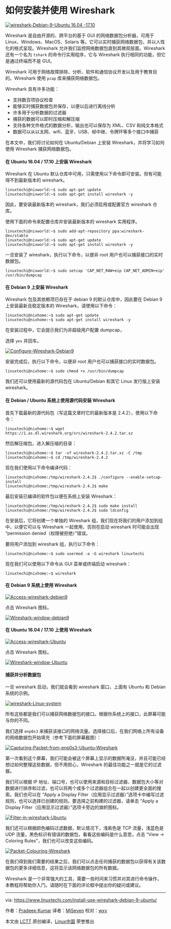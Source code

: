 如何安装并使用 Wireshark
======

[![wireshark-Debian-9-Ubuntu 16.04 -17.10](https://www.linuxtechi.com/wp-content/uploads/2017/11/wireshark-Debian-9-Ubuntu-16.04-17.10.jpg)][2]

Wireshark 是自由开源的、跨平台的基于 GUI 的网络数据包分析器，可用于 Linux、Windows、MacOS、Solaris 等。它可以实时捕获网络数据包，并以人性化的格式呈现。Wireshark 允许我们监控网络数据包直到其微观层面。Wireshark 还有一个名为 `tshark` 的命令行实用程序，它与 Wireshark 执行相同的功能，但它是通过终端而不是 GUI。

Wireshark 可用于网络故障排除、分析、软件和通信协议开发以及用于教育目的。Wireshark 使用 `pcap` 库来捕获网络数据包。

Wireshark 具有许多功能：

* 支持数百项协议检查
* 能够实时捕获数据包并保存，以便以后进行离线分析
* 许多用于分析数据的过滤器
* 捕获的数据可以即时压缩和解压缩
* 支持各种文件格式的数据分析，输出也可以保存为 XML、CSV 和纯文本格式
* 数据可以从以太网、wifi、蓝牙、USB、帧中继、令牌环等多个接口中捕获

在本文中，我们将讨论如何在 Ubuntu/Debian 上安装 Wireshark，并将学习如何使用 Wireshark 捕获网络数据包。

#### 在 Ubuntu 16.04 / 17.10 上安装 Wireshark

Wireshark 在 Ubuntu 默认仓库中可用，只需使用以下命令即可安装。但有可能得不到最新版本的 wireshark。

```
linuxtechi@nixworld:~$ sudo apt-get update
linuxtechi@nixworld:~$ sudo apt-get install wireshark -y
```

因此，要安装最新版本的 wireshark，我们必须启用或配置官方 wireshark 仓库。

使用下面的命令来配置仓库并安装最新版本的 wireshark 实用程序。

```
linuxtechi@nixworld:~$ sudo add-apt-repository ppa:wireshark-dev/stable
linuxtechi@nixworld:~$ sudo apt-get update
linuxtechi@nixworld:~$ sudo apt-get install wireshark -y
```

一旦安装了 wireshark，执行以下命令，以便非 root 用户也可以捕获接口的实时数据包。

```
linuxtechi@nixworld:~$ sudo setcap 'CAP_NET_RAW+eip CAP_NET_ADMIN+eip' /usr/bin/dumpcap
```

#### 在 Debian 9 上安装 Wireshark

Wireshark 包及其依赖项已存在于 debian 9 的默认仓库中，因此要在 Debian 9 上安装最新且稳定版本的 Wireshark，请使用以下命令：

```
linuxtechi@nixhome:~$ sudo apt-get update
linuxtechi@nixhome:~$ sudo apt-get install wireshark -y
```

在安装过程中，它会提示我们为非超级用户配置 dumpcap，

选择 `yes` 并回车。

[![Configure-Wireshark-Debian9](https://www.linuxtechi.com/wp-content/uploads/2017/11/Configure-Wireshark-Debian9-1024x542.jpg)][3] 

安装完成后，执行以下命令，以便非 root 用户也可以捕获接口的实时数据包。

```
linuxtechi@nixhome:~$ sudo chmod +x /usr/bin/dumpcap
```

我们还可以使用最新的源代码包在 Ubuntu/Debian 和其它 Linux 发行版上安装 wireshark。

#### 在 Debian / Ubuntu 系统上使用源代码安装 Wireshark

首先下载最新的源代码包（写这篇文章时它的最新版本是 2.4.2），使用以下命令：

```
linuxtechi@nixhome:~$ wget https://1.as.dl.wireshark.org/src/wireshark-2.4.2.tar.xz
```

然后解压缩包，进入解压缩的目录：

```
linuxtechi@nixhome:~$ tar -xf wireshark-2.4.2.tar.xz -C /tmp
linuxtechi@nixhome:~$ cd /tmp/wireshark-2.4.2
```

现在我们使用以下命令编译代码：

```
linuxtechi@nixhome:/tmp/wireshark-2.4.2$ ./configure --enable-setcap-install
linuxtechi@nixhome:/tmp/wireshark-2.4.2$ make
```

最后安装已编译的软件包以便在系统上安装 Wireshark：

```
linuxtechi@nixhome:/tmp/wireshark-2.4.2$ sudo make install
linuxtechi@nixhome:/tmp/wireshark-2.4.2$ sudo ldconfig
```

在安装后，它将创建一个单独的 Wireshark 组，我们现在将我们的用户添加到组中，以便它可以与 Wireshark 一起使用，否则在启动 wireshark 时可能会出现 “permission denied（权限被拒绝）”错误。

要将用户添加到 wireshark 组，执行以下命令：

```
linuxtechi@nixhome:~$ sudo usermod -a -G wireshark linuxtechi
```

现在我们可以使用以下命令从 GUI 菜单或终端启动 wireshark：

```
linuxtechi@nixhome:~$ wireshark
```

#### 在 Debian 9 系统上使用 Wireshark

[![Access-wireshark-debian9](https://www.linuxtechi.com/wp-content/uploads/2017/11/Access-wireshark-debian9-1024x664.jpg)][4] 

点击 Wireshark 图标。

[![Wireshark-window-debian9](https://www.linuxtechi.com/wp-content/uploads/2017/11/Wireshark-window-debian9-1024x664.jpg)][5] 

#### 在 Ubuntu 16.04 / 17.10 上使用 Wireshark

[![Access-wireshark-Ubuntu](https://www.linuxtechi.com/wp-content/uploads/2017/11/Access-wireshark-Ubuntu-1024x664.jpg)][6] 

点击 Wireshark 图标。

[![Wireshark-window-Ubuntu](https://www.linuxtechi.com/wp-content/uploads/2017/11/Wireshark-window-Ubuntu-1024x664.jpg)][7] 

#### 捕获并分析数据包

一旦 wireshark 启动，我们就会看到 wireshark 窗口，上面有 Ubuntu 和 Debian 系统的示例。

[![wireshark-Linux-system](https://www.linuxtechi.com/wp-content/uploads/2017/11/wireshark-Linux-system.jpg)][8] 

所有这些都是我们可以捕获网络数据包的接口。根据你系统上的接口，此屏幕可能与你的不同。

我们选择 `enp0s3` 来捕获该接口的网络流量。选择接口后，在我们网络上所有设备的网络数据包开始填充（参考下面的屏幕截图）：

[![Capturing-Packet-from-enp0s3-Ubuntu-Wireshark](https://www.linuxtechi.com/wp-content/uploads/2017/11/Capturing-Packet-from-enp0s3-Ubuntu-Wireshark-1024x727.jpg)][9] 

第一次看到这个屏幕，我们可能会被这个屏幕上显示的数据所淹没，并且可能已经想过如何整理这些数据，但不用担心，Wireshark 的最佳功能之一就是它的过滤器。

我们可以根据 IP 地址、端口号，也可以使用来源和目标过滤器、数据包大小等对数据进行排序和过滤，也可以将两个或多个过滤器组合在一起以创建更全面的搜索。我们也可以在 “Apply a Display Filter（应用显示过滤器）”选项卡中编写过滤规则，也可以选择已创建的规则。要选择之前构建的过滤器，请单击 “Apply a Display Filter（应用显示过滤器）”选项卡旁边的旗帜图标。

[![Filter-in-wireshark-Ubuntu](https://www.linuxtechi.com/wp-content/uploads/2017/11/Filter-in-wireshark-Ubuntu-1024x727.jpg)][10] 

我们还可以根据颜色编码过滤数据，默认情况下，浅紫色是 TCP 流量，浅蓝色是 UDP 流量，黑色标识有错误的数据包，看看这些编码是什么意思，点击 “View -> Coloring Rules”，我们也可以改变这些编码。

[![Packet-Colouring-Wireshark](https://www.linuxtechi.com/wp-content/uploads/2017/11/Packet-Colouring-Wireshark-1024x682.jpg)][11] 

在我们得到我们需要的结果之后，我们可以点击任何捕获的数据包以获得有关该数据包的更多详细信息，这将显示该网络数据包的所有数据。

Wireshark 是一个非常强大的工具，需要一些时间来习惯并对其进行命令操作，本教程将帮助你入门。请随时在下面的评论框中提出你的疑问或建议。


--------------------------------------------------------------------------------

via: https://www.linuxtechi.com/install-use-wireshark-debian-9-ubuntu/

作者：[Pradeep Kumar][a]
译者：[MjSeven](https://github.com/MjSeven)
校对：[wxy](https://github.com/wxy)

本文由 [LCTT](https://github.com/LCTT/TranslateProject) 原创编译，[Linux中国](https://linux.cn/) 荣誉推出

[a]:https://www.linuxtechi.com/author/pradeep/
[1]:https://www.linuxtechi.com/author/pradeep/
[2]:https://www.linuxtechi.com/wp-content/uploads/2017/11/wireshark-Debian-9-Ubuntu-16.04-17.10.jpg
[3]:https://www.linuxtechi.com/wp-content/uploads/2017/11/Configure-Wireshark-Debian9.jpg
[4]:https://www.linuxtechi.com/wp-content/uploads/2017/11/Access-wireshark-debian9.jpg
[5]:https://www.linuxtechi.com/wp-content/uploads/2017/11/Wireshark-window-debian9.jpg
[6]:https://www.linuxtechi.com/wp-content/uploads/2017/11/Access-wireshark-Ubuntu.jpg
[7]:https://www.linuxtechi.com/wp-content/uploads/2017/11/Wireshark-window-Ubuntu.jpg
[8]:https://www.linuxtechi.com/wp-content/uploads/2017/11/wireshark-Linux-system.jpg
[9]:https://www.linuxtechi.com/wp-content/uploads/2017/11/Capturing-Packet-from-enp0s3-Ubuntu-Wireshark.jpg
[10]:https://www.linuxtechi.com/wp-content/uploads/2017/11/Filter-in-wireshark-Ubuntu.jpg
[11]:https://www.linuxtechi.com/wp-content/uploads/2017/11/Packet-Colouring-Wireshark.jpg
